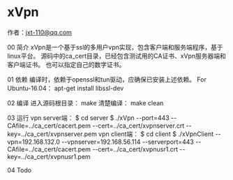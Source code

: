 # xVpn
作者：jxt-110@qq.com


00 简介
xVpn是一个基于ssl的多用户vpn实现，包含客户端和服务端程序，基于linux平台。
源码中的ca_cert目录，已经包含测试用的CA证书、xVpn服务器端和客户端证书。
也可以指定自己的数字证书。


01 依赖
编译时，依赖于openssl和tun驱动，应确保已安装上述依赖。
For Ubuntu-16.04：
	apt-get install libssl-dev


02 编译
进入源码根目录：
	make
清楚编译：
	make clean


03 运行
vpn server端：
	$ cd server
	$ ./xVpn --port=443 --CAfile=../ca_cert/cacert.pem --cert=../ca_cert/xvpnserver.crt --key=../ca_cert/xvpnserver.pem
vpn client端：
	$ cd client
	$ ./xVpnClient --vpn=192.168.132.0 --vpnserver=192.168.56.114 --serverport=443 --CAfile=../ca_cert/cacert.pem --cert=../ca_cert/xvpnusr1.crt --key=../ca_cert/xvpnusr1.pem


04 Todo
